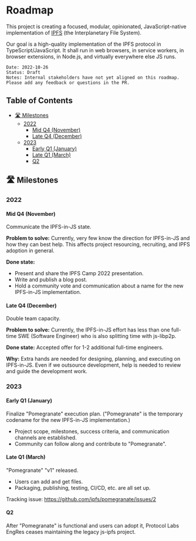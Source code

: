 # Roadmap <!-- omit in toc -->

This project is creating a focused, modular, opinionated, JavaScript-native implementation of [IPFS](https://ipfs.tech/) (the Interplanetary File System).

Our goal is a high-quality implementation of the IPFS protocol in TypeScript/JavaScript. It shall run in web browsers, in service workers, in browser extensions, in Node.js, and virtually everywhere else JS runs.

```
Date: 2022-10-26
Status: Draft
Notes: Internal stakeholders have not yet aligned on this roadmap. Please add any feedback or questions in the PR.
```

## Table of Contents <!-- omit in toc -->

- [🛣️ Milestones](#️-milestones)
  - [2022](#2022)
    - [Mid Q4 (November)](#mid-q4-november)
    - [Late Q4 (December)](#late-q4-december)
  - [2023](#2023)
    - [Early Q1 (January)](#early-q1-january)
    - [Late Q1 (March)](#late-q1-march)
    - [Q2](#q2)

## 🛣️ Milestones
### 2022

#### Mid Q4 (November)

Communicate the IPFS-in-JS state.

**Problem to solve:** Currently, very few know the direction for IPFS-in-JS and how they can best help. This affects project resourcing, recruiting, and IPFS adoption in general.

**Done state:**
- Present and share the IPFS Camp 2022 presentation.
- Write and publish a blog post.
- Hold a community vote and communication about a name for the new IPFS-in-JS implementation.

#### Late Q4 (December)

Double team capacity.

**Problem to solve:** Currently, the IPFS-in-JS effort has less than one full-time SWE (Software Engineer) who is also splitting time with js-libp2p.

**Done state:** Accepted offer for 1-2 additional full-time engineers.

**Why:** Extra hands are needed for designing, planning, and executing on IPFS-in-JS. Even if we outsource development, help is needed to review and guide the development work.

### 2023

#### Early Q1 (January)

Finalize "Pomegranate" execution plan. ("Pomegranate" is the temporary codename for the new IPFS-in-JS implementation.)

- Project scope, milestones, success criteria, and communication channels are established.
- Community can follow along and contribute to "Pomegranate".

#### Late Q1 (March)

"Pomegranate" "v1" released.

- Users can add and get files.
- Packaging, publishing, testing, CI/CD, etc. are all set up.

Tracking issue: https://github.com/ipfs/pomegranate/issues/2

#### Q2

After "Pomegranate" is functional and users can adopt it, Protocol Labs EngRes ceases maintaining the legacy js-ipfs project.
